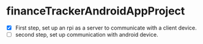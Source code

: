 # financeTrackerAndroidAppProject

- [x] First step, set up an rpi as a server to communicate with a client device.
- [ ] second step, set up communication with android device.
